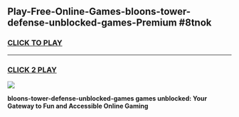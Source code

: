
## Play-Free-Online-Games-bloons-tower-defense-unblocked-games-Premium #8tnok
<h3>
<a href="https://premium.freeplayer.one?title=bloons-tower-defense-unblocked-games&ref=8M">CLICK TO PLAY</a></h3>
<hr>

<h3>
<a href="https://premium.freeplayer.one?title=bloons-tower-defense-unblocked-games&ref=8M">CLICK 2 PLAY</a>
  
</h3>

<a href="https://premium.freeplayer.one?title=bloons-tower-defense-unblocked-games&ref=8M"><img src="https://clearcache.store/games.png"></a>


**bloons-tower-defense-unblocked-games games unblocked: Your Gateway to Fun and Accessible Online Gaming**

